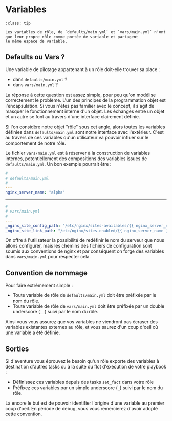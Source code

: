 # Variables

```{admonition} Perle de sagesse
:class: tip

Les variables de rôle, de `defaults/main.yml` et `vars/main.yml` n'ont que leur propre rôle comme portée de variable et partagent
le même espace de variable.
```

## Defaults ou Vars ?

Une variable de pilotage appartenant à un rôle doit-elle trouver sa place :

* dans `defaults/main.yml` ?
* dans `vars/main.yml` ?

La réponse à cette question est assez simple, pour peu qu'on modélise correctement le problème. L'un des principes de la 
programmation objet est l'encapsulation. Si vous n'êtes pas familier avec le concept, il s'agit de masquer le fonctionnement interne 
d'un objet. Les échanges entre un objet et un autre se font au travers d'une interface clairement définie.

Si l'on considère notre objet "rôle" sous cet angle, alors toutes les variables définies dans `defaults/main.yml` sont notre interface 
avec l'extérieur. C'est au travers de ces variables qu'un utilisateur va pouvoir influer sur le comportement de notre rôle.

Le fichier `vars/main.yml` est à réserver à la construction de variables internes, potentiellement des compositions des variables 
issues de `defaults/main.yml`. Un bon exemple pourrait être :

```yaml
#
# defaults/main.yml
#
---
nginx_server_name: "alpha"
```

----

```yaml
#
# vars/main.yml 
#
---
_nginx_site_config_path: "/etc/nginx/sites-availables/{{ nginx_server_name }}.conf"
_nginx_site_link_path: "/etc/nginx/sites-enabled/{{ nginx_server_name }}.conf"
```

On offre à l'utilisateur la possibilité de redéfinir le nom du serveur que nous allons configurer, mais les chemins des 
fichiers de configuration sont soumis aux conventions de nginx et par conséquent on forge des variables dans `vars/main.yml`
pour respecter cela.

## Convention de nommage

Pour faire extrêmement simple :

* Toute variable de rôle de `defaults/main.yml` doit être préfixée par le nom du rôle.
* Toute variable de rôle de `vars/main.yml` doit être préfixée par un double underscore (`__`) suivi par le nom du rôle.

Ainsi vous vous assurez que vos variables ne viendront pas écraser des variables existantes externes au rôle, et vous saurez 
d'un coup d'oeil où une variable a été définie.

## Sorties

Si d'aventure vous éprouvez le besoin qu'un rôle exporte des variables à destination d'autres tasks ou à la suite du flot d'exécution 
de votre playbook :

* Définissez ces variables depuis des tasks `set_fact` dans votre rôle 
* Préfixez ces variables par un simple underscore (`_`) suivi par le nom du rôle.

Là encore le but est de pouvoir identifier l'origine d'une variable au premier coup d'oeil. En période de debug, vous vous remercierez
d'avoir adopté cette convention.
